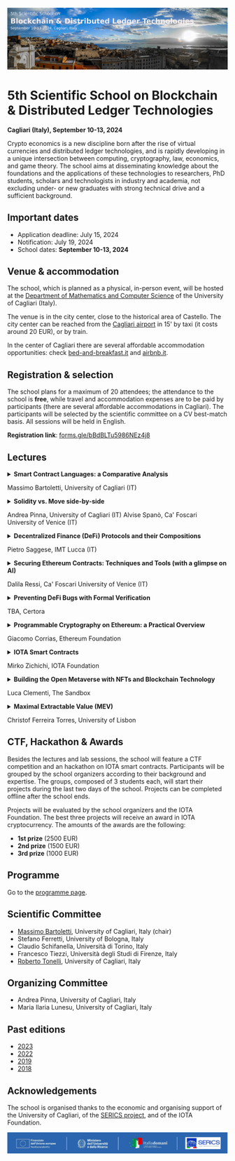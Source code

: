 ![image](5th-dlt-school-logo.jpg)

# 5th Scientific School on Blockchain & Distributed Ledger Technologies

**Cagliari (Italy), September 10-13, 2024**

Crypto economics is a new discipline born after the rise of virtual currencies and distributed ledger technologies, and is rapidly developing in a unique intersection between computing, cryptography,  law,
economics, and game theory. The school aims at disseminating  knowledge about the foundations and the applications of these technologies to researchers, PhD students, scholars and technologists in industry and academia, not excluding under- or new graduates with strong technical drive and a sufficient background.


## Important dates

- Application deadline: July 15, 2024
- Notification: July 19, 2024
- School dates: **September 10-13, 2024**


## Venue & accommodation

The school, which is planned as a physical, in-person event, will be hosted at the [Department of Mathematics and Computer Science](https://goo.gl/maps/jjzgXGtSLtVBSrDu9) of the University of Cagliari (Italy).

The venue is in the city center, close to the historical area of Castello. 
The city center can be reached from the [Cagliari airport](http://www.sogaer.it/it) in 15' by taxi (it costs around 20 EUR), or by train.

In the center of Cagliari there are several affordable accommodation opportunities: check [bed-and-breakfast.it](https://www.bed-and-breakfast.it/lista_strutture_ur.cfm?locale=it&zona=Castello&citta=Cagliari&idregione=14) and
[airbnb.it](https://www.airbnb.it/rooms/6619495?source_impression_id=p3_1688053073_kJI5XWcXBEsz1r%2B1).


## Registration & selection

The school plans for a maximum of 20 attendees; the attendance to the school is **free**, while travel and accommodation expenses are to be paid by participants (there are several affordable accommodations in Cagliari). 
The participants will be selected by the scientific  committee on a CV best-match basis.
All sessions will be held in English.

**Registration link**: [forms.gle/bBdBLTu5986NEz4j8](https://forms.gle/bBdBLTu5986NEz4j8)


## Lectures

<details>
<summary><b>Smart Contract Languages: a Comparative Analysis</b></summary>
Decentralized blockchain platforms support the secure exchange of assets among users without relying on trusted third parties. These exchanges are programmed with smart contracts, computer programs directly executed by blockchain nodes. 
Multiple smart contract languages are available nowadays to developers, each with its own distinctive features, strengths, and weaknesses. In this lecture, we examine the smart contract languages used in six major blockchain platforms: Ethereum, Solana, Cardano, Algorand, Aptos, and Tezos. Starting with a high-level overview of their design choices, we discuss their programming style, security, code readability, and usability.
</details>

Massimo Bartoletti, University of Cagliari (IT)

<details>
  <summary><b>Solidity vs. Move side-by-side</b></summary>
  In this lecture we give a side-by-side overview of two of the main
smart contract languages: Solidity and Move.
Solidity is the most widespread language for smart contracts, used
since 2015 on Ethereum and later adopted by several other blockchain
platforms. Move was originally designed for the (now abandoned)
Libra/Diem blockchain, and it is currently used by Aptos, Sui and IOTA.
Each language has its own strengths and weaknesses. Solidity is easy
to learn and has a large ecosystem of development tools, but it is
prone to quirks that can lead to vulnerabilities. Move, on the other
hand, is designed to ensure the safe handling of assets, enforcing
their conservation and preventing duplication through its linear type
system, albeit at the cost of a more convoluted programming style.
During this lecture we will illustrate Solidity and Move through a
common set of use cases; in the meanwhile, we will discuss their
design principles, programming style and security implications.
</details>

Andrea Pinna, University of Cagliari (IT)
Alvise Spanò, Ca' Foscari University of Venice (IT)


<details>
<summary><b>Decentralized Finance (DeFi) Protocols and their Compositions</b></summary>
Decentralized finance (DeFi) builds on distributed ledger technologies (DLT) to offer services such as trading, lending and investing without using a traditional centralized intermediary. A range of DeFi protocols implements these services as a suite of smart contracts. In this lecture, we will explore the core components of the most relevant DeFi protocols, such as Decentralized Exchanges (DEXs) and Protocols for Loanable Funds (PLFs). Next, we will discuss how they can interoperate. The fact that DeFi smart contracts can be "composed", i.e. utilize the functionalities of other protocols to provide novel financial services, introduces enormous technological and economic complexity that makes it increasingly difficult to assess the risks and potential of DeFi financial products. 
</details>

Pietro Saggese, IMT Lucca (IT)


<details>
<summary><b>Securing Ethereum Contracts: Techniques and Tools (with a glimpse on AI)</b></summary>  
Ethereum smart contracts are self-executing programs with terms encoded on the Ethereum blockchain. By enabling decentralized applications (dApps), they revolutionize industries such as finance, supply chain, and real estate. However, the immutability of the blockchain amplifies the catastrophic effects of bugs or vulnerabilities in these contracts. In this lesson, we will explore some of the most common vulnerabilities and how, in some cases, they caused the loss of millions of dollars worth of ether. We will then examine the tools available to developers to detect these vulnerabilities before deployment, comparing methods using classical techniques like static analysis and modern approaches such as machine learning and AI.
</details>

Dalila Ressi, Ca' Foscari University of Venice (IT)


<details>
<summary><b>Preventing DeFi Bugs with Formal Verification</b></summary>
Join us for an engaging workshop on the Certora Prover, a cutting-edge formal verification tool designed to uncover bugs in DeFi smart contracts. We will begin with a brief lecture introducing the fundamentals of formal verification, its underlying principles, and its unique advantages. The primary focus of the workshop will be a hands-on exercise, where participants will learn to write specifications in CVL, the Certora Verification Language. The participants will test smart contract code against their specification using the Certora Prover. This session is ideal for those looking to deepen their understanding of formal verification and smart contract security.
</details>

TBA, Certora 

<details>
<summary><b>Programmable Cryptography on Ethereum: a Practical Overview</b></summary>
Ethereum can now be programmed in innovative ways, thanks to the latest advances in cryptography. These new building blocks enable developers to incorporate advanced privacy features into their decentralized applications. However, the perceived complexity and misconceptions around cryptography and privacy can hinder its adoption. This lecture aims to demystify programmable cryptography, covering key concepts and practical applications. We will explore the next generation of cryptographic techniques, including Zero-Knowledge Proofs (ZKP), Multi-Party Computation (MPC), and Fully Homomorphic Encryption (FHE). The second half will be a deep dive into Semaphore, a privacy-focused ZKP protocol, examining its design and concepts, libraries and applications; with an hands-on session. 
</details>

Giacomo Corrias, Ethereum Foundation


<details>
<summary><b>IOTA Smart Contracts</b></summary>
The IOTA DLT supports the execution of Move smart contracts on the Layer 1. In particular, the IOTA smart contract platform supports the Sui Move flavour. In this flavour the concept of Object is central, that is, the ledger is composed of a series of Objects defined by Move structs and indexed by a key. This allows to have so called ‘owned objects’, that behaves similarly to UTXOs, and shared objects, that behaves similarly to shared accounts. The Object-based ledger, thus, mixes the benefits of a UTXO-based model and a Account-based model.
</details>

Mirko Zichichi, IOTA Foundation


<details>
<summary><b>Building the Open Metaverse with NFTs and Blockchain Technology</b></summary>
The metaverse is a loosely defined term referring to virtual worlds in which users represented by avatars interact, usually in 3D and focused on social and economic connection. The term "metaverse" is often linked to virtual reality technology, and beginning in the early 2020s, with Web3. The term has been used as a buzzword by companies to exaggerate the development progress of various related technologies and projects for public relations purposes. Besides marketing purposes, there are real cases
of the development of platforms that are actually used by hundreds of thousands of users, like The Sandbox. In this lecture, we will take an in-depth look at The Sandbox's platform by showing all the blockchain-based integrations that make it decentralised,
starting with the proprietary token, the use of DeFi to incentivise holders, moving on to NFTs, the transition from L1 to L2, and ending with the DAO.
</details>

Luca Clementi, The Sandbox


<details>
<summary><b>Maximal Extractable Value (MEV)</b></summary>
TBA
</details>

Christof Ferreira Torres, University of Lisbon


## CTF, Hackathon & Awards

Besides the lectures and lab sessions, the school will feature a CTF competition and an hackathon on IOTA smart contracts. Participants will be grouped by the school organizers according to their background and expertise. The groups, composed of 3 students each, will start their projects during the last two days of the school. Projects can be completed offline after the school ends.

Projects will be evaluated by the school organizers and the IOTA Foundation. 
The best three projects will receive an award in IOTA cryptocurrency.
The amounts of the awards are the following:
- **1st prize** (2500 EUR)
- **2nd prize** (1500 EUR)
- **3rd prize** (1000 EUR)


## Programme

Go to the [programme page](programme.md).


## Scientific Committee

- [Massimo Bartoletti](https://blockchain.unica.it), University of Cagliari, Italy (chair)
- Stefano Ferretti, University of Bologna, Italy
- Claudio Schifanella, Università di Torino, Italy
- Francesco Tiezzi, Università degli Studi di Firenze, Italy
- [Roberto Tonelli](https://www.unica.it/unica/it/ateneo_s07_ss01.page?contentId=SHD31003), University of Cagliari, Italy


## Organizing Committee

- Andrea Pinna, University of Cagliari, Italy
- Maria Ilaria Lunesu, University of Cagliari, Italy


## Past editions

- [2023](2023/)
- [2022](2022/)
- [2019](2019/)
- [2018](2018/)


## Acknowledgements

The school is organised thanks to the economic and organising support of the University of Cagliari, of the [SERICS project](https://serics.eu/), and of the IOTA Foundation.

![image](serics-logo.png)
